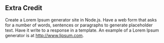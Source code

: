 ## Extra Credit

Create a Lorem Ipsum generator site in Node.js. Have a web form that asks for a number of words, sentences or paragraphs to generate placeholder text. Have it write to a response in a template. An example of a Lorem Ipsum generator is at http://www.lipsum.com.